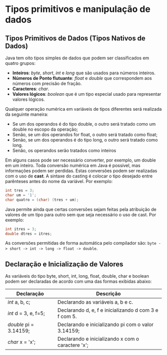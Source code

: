 # Tipos primitivos e manipulação de dados

## Tipos Primitivos de Dados (Tipos Nativos de Dados)

Java tem oito tipos simples de dados que podem ser classificados em quatro grupos:

- **Inteiros**: _byte_, _short_, _int_ e _long_ que são usados para números inteiros.
- **Números de Ponto flutuante**: _float_ e _double_ que correspondem aos números com precisão de fração.
- **Caracteres**: _char_.
- **Valores lógicos**: _boolean_ que é um tipo especial usado para representar valores lógicos.

Qualquer operação numérica em variáveis de tipos diferentes será realizada da seguinte maneira:

- Se um dos operandos é do tipo double, o outro será tratado como um double no escopo da operação;
- Senão, se um dos operandos for float, o outro será tratado como float;
- Senão, se um dos operandos é do tipo long, o outro será tratado como long.
- Senão, os operandos serão tratados como inteiros

Em alguns casos pode ser necessário converter, por exemplo, um double em um inteiro. Toda
conversão numérica em Java é possível, mas informações podem ser perdidas. Estas conversões podem ser
realizadas com o uso de **cast**. A sintaxe do casting é colocar o tipo desejado entre parênteses antes do nome da
variável. Por exemplo:

````java
int tres = 3;
char um = '1';
char quatro = (char) (tres + um);
````

Java permite ainda que certas conversões sejam feitas pela atribuição de valores de um tipo para outro
sem que seja necessário o uso de cast. Por exemplo:

````java
int itres = 3;
double dtres = itres;
````

As conversões permitidas de forma automática pelo compilador são: ````byte -> short -> int -> long -> float -> double````.

## Declaração e Inicialização de Valores

As variáveis do tipo byte, short, int, long, float, double, char e boolean podem ser declaradas de acordo
com uma das formas exibidas abaixo:

|         Declaração        |                         Descrição                         |
| ------------------------  | --------------------------------------------------------- |
| _int_ a, b, c;            | Declarando as variáveis a, b e c.                         |
| _int_ d = 3, e, f=5;      | Declarando d, e, f e inicializando d com 3 e f com 5.     |
| _double_ pi = 3.14159;    | Declarando e inicializando pi com o valor 3.14159;        |
| _char_ x = 'x';           | Declarando e inicializando x com o caractere 'x';         |





